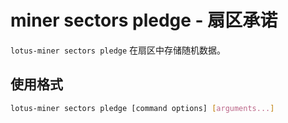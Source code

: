 # miner sectors pledge - 扇区承诺

`lotus-miner sectors pledge` 在扇区中存储随机数据。

## 使用格式

```sh
lotus-miner sectors pledge [command options] [arguments...]
```

